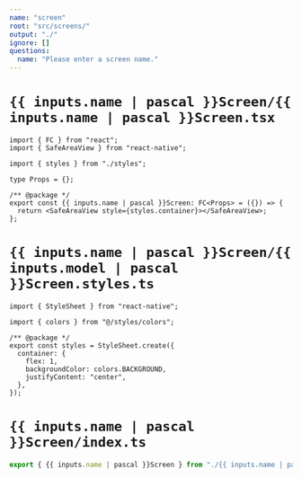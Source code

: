 ```yaml
---
name: "screen"
root: "src/screens/"
output: "./"
ignore: []
questions:
  name: "Please enter a screen name."
---
```


# `{{ inputs.name | pascal }}Screen/{{ inputs.name | pascal }}Screen.tsx`

```tsx
import { FC } from "react";
import { SafeAreaView } from "react-native";

import { styles } from "./styles";

type Props = {};

/** @package */
export const {{ inputs.name | pascal }}Screen: FC<Props> = ({}) => {
  return <SafeAreaView style={styles.container}></SafeAreaView>;
};
```

# `{{ inputs.name | pascal }}Screen/{{ inputs.model | pascal }}Screen.styles.ts`

```tsx
import { StyleSheet } from "react-native";

import { colors } from "@/styles/colors";

/** @package */
export const styles = StyleSheet.create({
  container: {
    flex: 1,
    backgroundColor: colors.BACKGROUND,
    justifyContent: "center",
  },
});
```

# `{{ inputs.name | pascal }}Screen/index.ts`

```typescript
export { {{ inputs.name | pascal }}Screen } from "./{{ inputs.name | pascal }}Screen";
```
